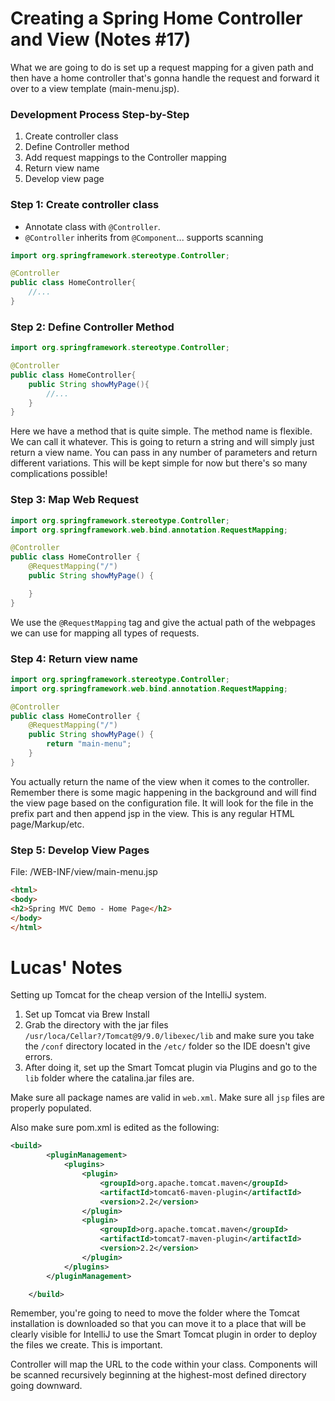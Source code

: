 # Creating a Spring Home Controller and View (Notes #17)

What we are going to do is set up a request mapping for a given path and then have 
a home controller that's gonna handle the request and forward it over to a view template (main-menu.jsp).

### Development Process Step-by-Step

1) Create controller class
2) Define Controller method
3) Add request mappings to the Controller mapping
4) Return view name
5) Develop view page

### Step 1: Create controller class

- Annotate class with ``@Controller``.
- ``@Controller`` inherits from ``@Component``... supports scanning

```java
import org.springframework.stereotype.Controller;

@Controller
public class HomeController{
    //...
}
```
### Step 2: Define Controller Method

```java
import org.springframework.stereotype.Controller;

@Controller
public class HomeController{
    public String showMyPage(){
        //...
    }
}
```
Here we have a method that is quite simple. The method name is flexible. We can call it whatever. This is going to return
a string and will simply just return a view name. You can pass in any number of parameters and return different variations.
This will be kept simple for now but there's so many complications possible!

### Step 3: Map Web Request

```java
import org.springframework.stereotype.Controller;
import org.springframework.web.bind.annotation.RequestMapping;

@Controller
public class HomeController {
    @RequestMapping("/")
    public String showMyPage() {

    }
}
```
We use the ``@RequestMapping`` tag and give the actual path of the webpages we can use for mapping all types of requests.

### Step 4: Return view name

```java
import org.springframework.stereotype.Controller;
import org.springframework.web.bind.annotation.RequestMapping;

@Controller
public class HomeController {
    @RequestMapping("/")
    public String showMyPage() {
        return "main-menu";
    }
}
```
You actually return the name of the view when it comes to the controller. Remember there is some
magic happening in the background and will find the view page based on the configuration file. It will look for
the file in the prefix part and then append jsp in the view. This is any regular HTML page/Markup/etc.

### Step 5: Develop View Pages
File: /WEB-INF/view/main-menu.jsp
```html
<html>
<body>
<h2>Spring MVC Demo - Home Page</h2>
</body>
</html>

```

# Lucas' Notes

Setting up Tomcat for the cheap version of the IntelliJ system.

1) Set up Tomcat via Brew Install
2) Grab the directory with the jar files ``/usr/loca/Cellar?/Tomcat@9/9.0/libexec/lib`` and make sure
you take the ``/conf`` directory located in the `/etc/` folder so the IDE doesn't give errors. 
3) After doing it, set up the Smart Tomcat plugin via Plugins and go to the ``lib`` folder where the catalina.jar files are.

Make sure all package names are valid in ``web.xml``. Make sure all ``jsp`` files are properly populated.

Also make sure pom.xml is edited as the following:
```xml
<build>
        <pluginManagement>
            <plugins>
                <plugin>
                    <groupId>org.apache.tomcat.maven</groupId>
                    <artifactId>tomcat6-maven-plugin</artifactId>
                    <version>2.2</version>
                </plugin>
                <plugin>
                    <groupId>org.apache.tomcat.maven</groupId>
                    <artifactId>tomcat7-maven-plugin</artifactId>
                    <version>2.2</version>
                </plugin>
            </plugins>
        </pluginManagement>

    </build>
```

Remember, you're going to need to move the folder where the Tomcat installation is downloaded
so that you can move it to a place that will be clearly visible for IntelliJ to use
the Smart Tomcat plugin in order to deploy the files we create. This is important. 

Controller will map the URL to the code within your class. Components will be scanned
recursively beginning at the highest-most defined directory going downward.

